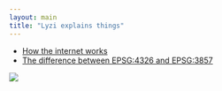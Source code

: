 ```yaml
---
layout: main
title: "Lyzi explains things"
---
```


- [How the internet works](/explains/how-the-internet-works)
- [The difference between EPSG:4326 and EPSG:3857](/posts/4326-vs-3857)

![](https://i.giphy.com/mgObULqP48dWw.gif)
